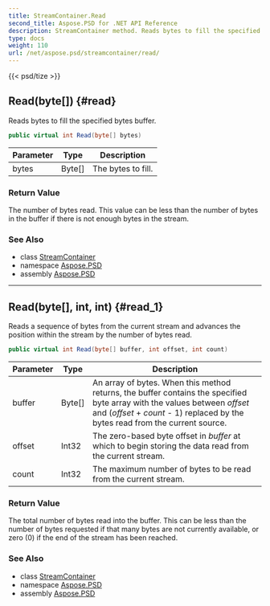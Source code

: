 ```yaml
---
title: StreamContainer.Read
second_title: Aspose.PSD for .NET API Reference
description: StreamContainer method. Reads bytes to fill the specified bytes buffer
type: docs
weight: 110
url: /net/aspose.psd/streamcontainer/read/
---
```

{{< psd/tize >}}
## Read(byte[]) {#read}

Reads bytes to fill the specified bytes buffer.

```csharp
public virtual int Read(byte[] bytes)
```

| Parameter | Type | Description |
| --- | --- | --- |
| bytes | Byte[] | The bytes to fill. |

### Return Value

The number of bytes read. This value can be less than the number of bytes in the buffer if there is not enough bytes in the stream.

### See Also

* class [StreamContainer](../)
* namespace [Aspose.PSD](../../streamcontainer/)
* assembly [Aspose.PSD](../../../)

---

## Read(byte[], int, int) {#read_1}

Reads a sequence of bytes from the current stream and advances the position within the stream by the number of bytes read.

```csharp
public virtual int Read(byte[] buffer, int offset, int count)
```

| Parameter | Type | Description |
| --- | --- | --- |
| buffer | Byte[] | An array of bytes. When this method returns, the buffer contains the specified byte array with the values between *offset* and (*offset* + *count* - 1) replaced by the bytes read from the current source. |
| offset | Int32 | The zero-based byte offset in *buffer* at which to begin storing the data read from the current stream. |
| count | Int32 | The maximum number of bytes to be read from the current stream. |

### Return Value

The total number of bytes read into the buffer. This can be less than the number of bytes requested if that many bytes are not currently available, or zero (0) if the end of the stream has been reached.

### See Also

* class [StreamContainer](../)
* namespace [Aspose.PSD](../../streamcontainer/)
* assembly [Aspose.PSD](../../../)


